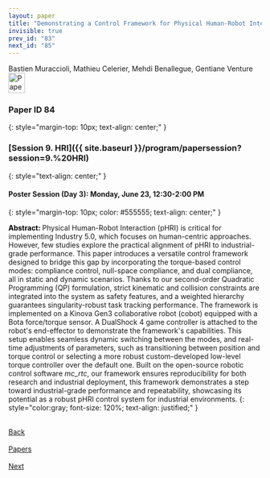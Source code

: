 ```yaml
---
layout: paper
title: "Demonstrating a Control Framework for Physical Human-Robot Interaction Toward Industrial Applications"
invisible: true
prev_id: "83"
next_id: "85"
---
```

<div class="paper-authors">
  <div class="paper-author-box">
    <div class="paper-author-name">Bastien Muraccioli, Mathieu Celerier, Mehdi Benallegue, Gentiane Venture</div>
    <div class="paper-author-uni"></div>
  </div>
</div>

<div class="paper-pdf">
  <div>
    <a href="https://www.roboticsproceedings.org/rss21/p084.pdf" title="Download PDF" target="_blank">
      <img src="{{ site.baseurl }}/images/paper_link_cardinal_red.png" alt="Paper PDF" width="33" height="40" />
    </a>
  </div>
</div>

### Paper ID 84
{: style="margin-top: 10px; text-align: center;" }

### [Session 9. HRI]({{ site.baseurl }}/program/papersession?session=9.%20HRI)
{: style="text-align: center;" }

#### Poster Session (Day 3): Monday, June 23, 12:30-2:00 PM
{: style="margin-top: 10px; color: #555555; text-align: center;" }

<b style="color: black;">Abstract: </b>Physical Human-Robot Interaction (pHRI) is critical for implementing Industry 5.0, which focuses on human-centric approaches. However, few studies explore the practical alignment of pHRI to industrial-grade performance. This paper introduces a versatile control framework designed to bridge this gap by incorporating the torque-based control modes: compliance control, null-space compliance, and dual compliance, all in static and dynamic scenarios. Thanks to our second-order Quadratic Programming (QP) formulation, strict kinematic and collision constraints are integrated into the system as safety features, and a weighted hierarchy guarantees singularity-robust task tracking performance. The framework is implemented on a Kinova Gen3 collaborative robot (cobot) equipped with a Bota force/torque sensor. A DualShock 4 game controller is attached to the robot's end-effector to demonstrate the framework's capabilities. This setup enables seamless dynamic switching between the modes, and real-time adjustments of parameters, such as transitioning between position and torque control or selecting a more robust custom-developed low-level torque controller over the default one. Built on the open-source robotic control software *mc_rtc*, our framework ensures reproducibility for both research and industrial deployment, this framework demonstrates a step toward industrial-grade performance and repeatability, showcasing its potential as a robust pHRI control system for industrial environments.
{: style="color:gray; font-size: 120%; text-align: justified;" }

<div class="paper-menu">
  <div class="paper-menu-inner">
    <a href="{{ site.baseurl }}/program/papers/83/" title="Previous Paper">
            <div class="paper-menu-icon">
                <i class="fas fa-arrow-left"></i><br>
                <span class="paper-menu-label">Back</span>
            </div>
        </a>
    <a href="{{ site.baseurl }}/program/papers" title="All Papers">
      <div class="paper-menu-icon">
        <i class="fas fa-list"></i><br>
        <span class="paper-menu-label">Papers</span>
      </div>
    </a>
    <a href="{{ site.baseurl }}/program/papers/85/" title="Next Paper">
            <div class="paper-menu-icon">
                <i class="fas fa-arrow-right"></i><br>
                <span class="paper-menu-label">Next</span>
            </div>
        </a>
  </div>
</div>

